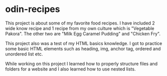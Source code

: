 # odin-recipes
This project is about some of my favorite food recipes. I have included 2 wide know recipe and 1 recipe from my own culture which is "Vegetable Pakora". The other two are "Milk Egg Caramel Pudding" and "Chicken Fry".

This project also was a test of my HTML basics knowledge. I got to practice some basic HTML elements such as heading, img, anchor tag, ordered and unordered list etc.

While working on this project I learned how to properly structure files and folders for a website and I also learned how to use nested lists.